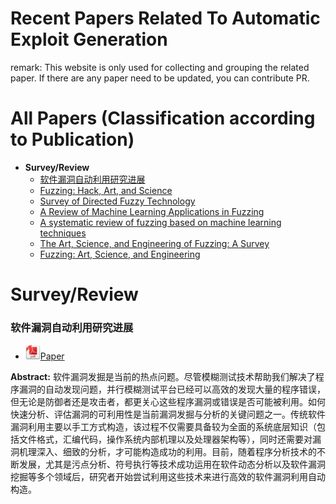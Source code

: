 # Recent Papers Related To Automatic Exploit Generation
remark: This website is only used for collecting and grouping the related paper. If there are any paper need to be updated, you can contribute PR.

# All Papers (Classification according to Publication)

- **Survey/Review**
    - [软件漏洞自动利用研究进展](#软件漏洞自动利用研究进展)
    - [Fuzzing: Hack, Art, and Science](#fuzzing-hack-art-and-science-cacm-2020)
    - [Survey of Directed Fuzzy Technology](#survey-of-directed-fuzzy-technology)
    - [A Review of Machine Learning Applications in Fuzzing](#a-review-of-machine-learning-applications-in-fuzzing)
    - [A systematic review of fuzzing based on machine learning techniques](#a-systematic-review-of-fuzzing-based-on-machine-learning-techniques)
    - [The Art, Science, and Engineering of Fuzzing: A Survey](#the-art-science-and-engineering-of-fuzzing-a-survey)
    - [Fuzzing: Art, Science, and Engineering](#fuzzing-art-science-and-engineering)


# Survey/Review

### 软件漏洞自动利用研究进展

* <img src="image/pdf_24px.png">[Paper](./paper/2016软件漏洞自动利用研究进展.pdf)

**Abstract:** 软件漏洞发掘是当前的热点问题。尽管模糊测试技术帮助我们解决了程序漏洞的自动发现问题，并行模糊测试平台已经可以高效的发现大量的程序错误，但无论是防御者还是攻击者，都更关心这些程序漏洞或错误是否可能被利用。如何快速分析、评估漏洞的可利用性是当前漏洞发掘与分析的关键问题之一。传统软件漏洞利用主要以手工方式构造，该过程不仅需要具备较为全面的系统底层知识（包括文件格式，汇编代码，操作系统内部机理以及处理器架构等），同时还需要对漏洞机理深入、细致的分析，才可能构造成功的利用。目前，随着程序分析技术的不断发展，尤其是污点分析、符号执行等技术成功运用在软件动态分析以及软件漏洞挖掘等多个领域后，研究者开始尝试利用这些技术来进行高效的软件漏洞利用自动构造。
  
